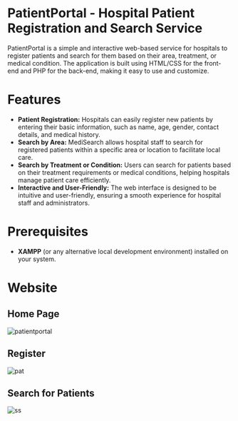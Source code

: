 # PatientPortal - Hospital Patient Registration and Search Service
PatientPortal is a simple and interactive web-based service for hospitals to register patients and search for them based on their area, treatment, or medical condition. The application is built using HTML/CSS for the front-end and PHP for the back-end, making it easy to use and customize.
# Features
* **Patient Registration:** Hospitals can easily register new patients by entering their basic information, such as name, age, gender, contact details, and medical history.
* **Search by Area:** MediSearch allows hospital staff to search for registered patients within a specific area or location to facilitate local care.
* **Search by Treatment or Condition:** Users can search for patients based on their treatment requirements or medical conditions, helping hospitals manage patient care efficiently.
* **Interactive and User-Friendly:** The web interface is designed to be intuitive and user-friendly, ensuring a smooth experience for hospital staff and administrators.
# Prerequisites
* **XAMPP** (or any alternative local development environment) installed on your system.
# Website
## Home Page
![patientportal](https://github.com/mwahid2001/PatientPortal/assets/133688744/8a291cc5-0c73-4cb5-ab29-ded6727971e1)
## Register
![pat](https://github.com/mwahid2001/PatientPortal/assets/133688744/420be865-f8e3-41af-8051-258301126392)
## Search for Patients
![ss](https://github.com/mwahid2001/PatientPortal/assets/133688744/7ee6360e-6756-4b6d-834c-2217bd621787)



